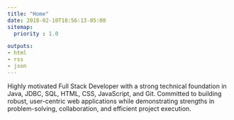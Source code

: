 ```yaml
---
title: "Home"
date: 2018-02-10T18:56:13-05:00
sitemap:
  priority : 1.0

outputs:
- html
- rss
- json
---
```

Highly motivated Full Stack Developer with a strong technical foundation in Java, JDBC, SQL, HTML, CSS, JavaScript, and Git. Committed to building robust, user-centric web applications while demonstrating strengths in problem-solving, collaboration, and efficient project execution.
